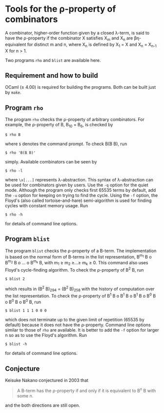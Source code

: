 # Tools for the &rho;-property of combinators

A combinator, higher-order function given by a closed &lambda;-term,
is said to have the &rho;-property if the combinator X satisfies
X<sub>m</sub> and X<sub>n</sub> are &beta;&eta;-equivalent for distinct m and n,
where X<sub>n</sub> is defined by X<sub>1</sub> = X
and X<sub>n</sub> = X<sub>n-1</sub> X for n > 1.

Two programs `rho` and `blist` are available here.

## Requirement and how to build

OCaml (&ge; 4.00) is required for building the programs.
Both can be built just by `make`.

## Program `rho`

The program `rho` checks the &rho;-property of arbitrary combinators.
For example, the &rho;-property of B, B<sub>10</sub> = B<sub>6</sub>, is
checked by
```
$ rho B
```
where `$` denotes the command prompt.
To check B(B B), run
```
$ rho 'B(B B)'
```
simply.
Available combinators can be seen by
```
$ rho -l
```
where `\x[...]` represents &lambda;-abstraction.
This syntax of &lambda;-abstraction can be used for combinators given by users.
Use the `-q` option for the quiet mode.
Although the program only checks first 65535 terms by default,
add the `-u` option for keeping on trying to find the cycle.
Using the `-f` option,
the Floyd's (also called tortoise-and-hare) semi-algorithm is used
for finding cycles with constant memory usage.
Run
```
$ rho -h
```
for details of command line options.

## Program `blist`

The program `blist` checks the &rho;-property of a B-term.
The implementation is based on the normal form of B-terms
in the list representation,
B<sup>m<sub>1</sub></sup> B o
B<sup>m<sub>2</sub></sup> B o ... o
B<sup>m<sub>k</sub></sup> B,
with m<sub>1</sub> &ge; m<sub>2</sub> &ge;...&ge; m<sub>k</sub> &ge; 0.
This command also uses Floyd's cycle-finding algorithm.
To check the &rho;-property of B<sup>2</sup> B,
run
```
$ blist 2
```
which results in (B<sup>2</sup> B)<sub>294</sub> = (B<sup>2</sup> B)<sub>258</sub>
with the history of computation over the list representation.
To check the &rho;-property of
B<sup>1</sup> B o B<sup>1</sup> B o B<sup>1</sup> B o
B<sup>0</sup> B o B<sup>0</sup> B o B<sup>0</sup> B,
run
```
$ blist 1 1 1 0 0 0
```
which does not terminate up to the given limit of repetition (65535 by default)
because it does not have the &rho;-property.
Command line options similar to those of `rho` are available.
It is better to add the `-f` option for larger n so as to use the Floyd's algorithm.
Run
```
$ blist -h
```
for details of command line options.


## Conjecture

Keisuke Nakano conjectured in 2003 that

> A B-term has the &rho;-property if and only if it is equivalent to B<sup>n</sup> B with some n.

and the both directions are still open.
